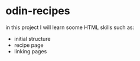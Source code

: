 # odin-recipes

in this project I will learn soome HTML skills such as:
+ initial structure
+ recipe page
+ linking pages